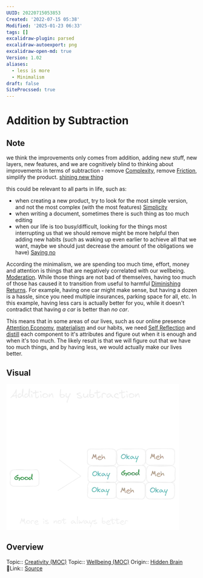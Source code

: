 ```yaml
---
UUID: 20220715053853
Created: '2022-07-15 05:38'
Modified: '2025-01-23 06:33'
tags: []
excalidraw-plugin: parsed
excalidraw-autoexport: png
excalidraw-open-md: true
Version: 1.02
aliases:
  - less is more
  - Minimalism
draft: false
SiteProcssed: true
---
```


# Addition by Subtraction

## Note
we think the improvements only comes from addition, adding new stuff, new layers, new features, and we are cognitively blind to thinking about improvements in terms of subtraction - remove [Complexity](/notes/complexity.md), remove [Friction](/notes/friction.md), simplify the product. [shining new thing](/notes/shining-new-thing.md)

this could be relevant to all parts in life, such as:

* when creating a new product, try to look for the most simple version, and not the most complex (with the most features) [Simplicity](/notes/simplicity.md)
* when writing a document, sometimes there is such thing as too much editing
* when our life is too busy/difficult, looking for the things most interrupting us that we should remove might be more helpful then adding new habits (such as waking up even earlier to achieve all that we want, maybe we should just decrease the amount of the obligations we have) [Saying no](/notes/saying-no.md)

According the minimalism, we are spending too much time, effort, money and attention is things that are negatively correlated with our wellbeing. [Moderation](/notes/balance-extremes.md). While those things are not bad of themselves, having too much of those has caused it to transition from useful to harmful [Diminishing Returns](/notes/diminishing-returns.md). For example, having one car might make sense, but having a dozen is a hassle, since you need multiple insurances, parking space for all, etc. In this example, having less cars is actually better for you, while it doesn't contradict that having *a car* is better than *no car*.

This means that in some areas of our lives, such as our online presence [Attention Economy](/notes/attention-economy.md), [materialism](/notes/materialism.md) and our habits, we need [Self Reflection](/notes/introspection.md) and [distill](/notes/distillment.md) each component to it's attributes and figure out when it is enough and when it's too much. The likely result is that we will figure out that we have too much things, and by having less, we would actually make our lives better.
## Visual

![Addition by subtraction.webp](/notes/addition-by-subtraction.webp)
## Overview
Topic:: [Creativity (MOC)](/mocs/creativity-moc.md)
Topic:: [Wellbeing (MOC)](/mocs/wellbeing-moc.md)
Origin:: [Hidden Brain](/notes/hidden-brain.md)
🔗Link:: [Source](https://www.podcastrepublic.net/episode/59136686861)

